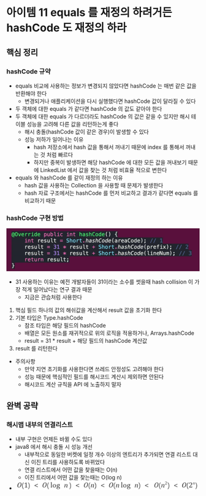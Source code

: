 # 아이템 11 equals 를 재정의 하려거든 hashCode 도 재정의 하라
## 핵심 정리
### hashCode 규약
* equals 비교에 사용하는 정보가 변경되지 않았다면 hashCode 는 매번 같은 값을 반환해야 한다
  * 변경되거나 애플리케이션을 다시 실행했다면 hashCode 값이 달라질 수 있다
* 두 객체에 대한 equals 가 같다면 hashCode 의 값도 같아야 한다
* 두 객체에 대한 equals 가 다르더라도 hashCode 의 값은 같을 수 있지만 해시 테이블 성능을 고려해 다른 값을 리턴하는게 좋다
  * 해시 충돌(hashCode 값이 같은 경우)이 발생할 수 있다
  * 성능 저하가 일어나는 이유
    * hash 저장소에서 hash 값을 통해서 꺼내기 때문에 index 를 통해서 꺼내는 것 처럼 빠르다
    * 하지만 중복이 발생하면 해당 hashCode 에 대한 모든 값을 꺼내보기 때문에 LinkedList 에서 값을 찾는 것 처럼 비효율 적으로 변한다
* equals 와 hashCode 를 같이 재정의 하는 이유
  * hash 값을 사용하는 Collection 을 사용할 때 문제가 발생한다
  * hash 자료 구조에서는 hashCode 를 먼저 비교하고 결과가 같다면 equals 를 비교하기 때문 

### hashCode 구현 방법
![img.png](img/img.png)
* 31 사용하는 이유는 예전 개발자들이 31이라는 소수를 썻을때 hash collision 이 가장 적게 일어났다는 연구 결과 때문
  * 지금은 관습처럼 사용한다
1. 핵심 필드 하나의 값의 해쉬값을 계산해서 result 값을 초기화 한다
2. 기본 타입은 Type.hashCode
   * 참조 타입은 해당 필드의 hashCode
   * 배열은 모든 원소를 재귀적으로 위의 로직을 적용하거나, Arrays.hashCode
   * result = 31 * result + 해당 필드의 hashCode 계산값
3. result 를 리턴한다
* 주의사항
  * 만약 지연 초기화를 사용한다면 쓰레드 안정성도 고려해야 한다
  * 성능 때문에 핵심적인 필드를 해시코드 계산시 제외하면 안된다
  * 해시코드 계산 규칙을 API 에 노출하지 말자

## 완벽 공략
### 해시맵 내부의 연결리스트
* 내부 구현은 언제든 바뀔 수도 있다
* java8 에서 해시 충돌 시 성능 개선
  * 내부적으로 동일한 버켓에 일정 개수 이상의 엔트리가 추가되면 연결 리스트 대신 이진 트리를 사용하도록 바뀌었다
  * 연결 리스트에서 어떤 값을 찾을때는 O(n)
  * 이진 트리에서 어떤 값을 찾는때는 O(log n)
* ![img.png](img/bigO.png)
